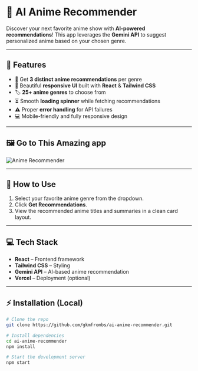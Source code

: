 # 🎌 AI Anime Recommender

Discover your next favorite anime show with **AI-powered recommendations**! This app leverages the **Gemini API** to suggest personalized anime based on your chosen genre.

---

## 🔮 Features

- 🌟 Get **3 distinct anime recommendations** per genre
- 🎨 Beautiful **responsive UI** built with **React** & **Tailwind CSS**
- 🏷️ **25+ anime genres** to choose from
- ⏳ Smooth **loading spinner** while fetching recommendations
- ⚠️ Proper **error handling** for API failures
- 💻 Mobile-friendly and fully responsive design

---

## 🖼️ Go to This Amazing app

![Anime Recommender](https://ai-anime-recommender.vercel.app/)

---

## 🚀 How to Use

1. Select your favorite anime genre from the dropdown.  
2. Click **Get Recommendations**.  
3. View the recommended anime titles and summaries in a clean card layout.  

---

## 💻 Tech Stack

- **React** – Frontend framework  
- **Tailwind CSS** – Styling  
- **Gemini API** – AI-based anime recommendation  
- **Vercel** – Deployment (optional)  

---

## ⚡ Installation (Local)

```bash
# Clone the repo
git clone https://github.com/gkmfrombs/ai-anime-recommender.git

# Install dependencies
cd ai-anime-recommender
npm install

# Start the development server
npm start
